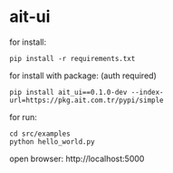 # ait-ui

for install:
```
pip install -r requirements.txt
```
for install with package: (auth required)
```
pip install ait_ui==0.1.0-dev --index-url=https://pkg.ait.com.tr/pypi/simple

```

for run:
```
cd src/examples
python hello_world.py
```

open browser: http://localhost:5000





